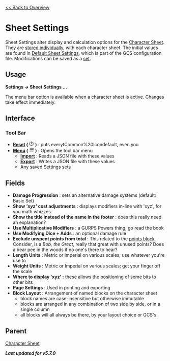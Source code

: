 [<< Back to Overview](./Overview.md "Overview")

# Sheet Settings
Sheet Settings alter display and calculation options for the [Character Sheet](./Character%20Sheet.md "Character Sheet"). They are [stored individually](./Unlinked%20Data.md "Unlinked Data"), with each character sheet. The initial values are found in [Default Sheet Settings](./Default%20Sheet%20Settings.md "Default Sheet Settings"), which is part of the GCS configuration file. Modifications can be saved as a [set](./Settings.md "Settings").

## Usage
**Settings -> Sheet Settings ...**

The menu bar option is available when a character sheet is active. Changes take effect immediately.

## Interface
### Tool Bar
- **[Reset](./Common%20Icon.md "Common Icon:Reset") ( ![](./img/power.png "Reset") )** 
: puts everytCommon%20Icondefault, even you
- **[Menu](.Common%20Icon.md "Common Icon:Menu") ( ![](./img/bars.png "Menu") )** 
: Opens the tool bar menu
  - **[Import](./Settings.md "Settings:Import")** : Reads a JSON file with these values
  - **[Export](./Settings.md "Settings:Export")** : Writes a JSON file with these values
  - Any saved [Settings](./Settings.md "Settings") sets

## Fields
- **Damage Progression** : sets an alternative damage systems (default: Basic Set)
- **Show *'xyz'* cost adjustments** : displays modifiers in-line with 'xyz', for you math whizzes
- **Show the title instead of the name in the footer** : does this really need an explanation?
- **Use Multiplicative Modifiers** : a GURPS Powers thing, go read the book
- **Use Modifying Dice + Adds** : an optional damage rule
- **Exclude unspent points from total** : This related to the [points block](./Points.md "Points"). Consider, is a *Bob, the Great*, really that great with unused points? Does a bear pee in the woods if no one's there to hear?
- **Length Units** : Metric or Imperial on various scales; use whatever you're use to
- **Weight Units** : Metric or Imperial on various scales; get your finger off the scale
- **Where to display 'xyz'** : these allows the positioning of some bits to other bits
- **Page Settings** : Used in printing and exporting
- **Block Layout** : Arrangement of named blocks on the character sheet
  - block names are case-insensitive but otherwise immutable
  - blocks are arranged in any combination of two side by side, or in a single column
  - all blocks will all always be there, by your layout choice or GCS's

## Parent
[Character Sheet](./Character%20Sheet.md "Character Sheet")

***Last updated for v5.7.0***